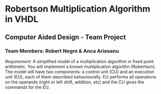# Robertson Multiplication Algorithm in VHDL
## Computer Aided Design - Team Project
### Team Members: Robert Negre & Anca Ariesanu

*Requirement:* A simplified model of a multiplication algorithm in fixed point arithmetic. You will implement a known multiplication algorithn (Robertson). The model will have two components: a control unit (CU) and an execution unit (EU), each of them described behaviourally. EU performs all operations on the operands (right or left shift, addition, etc) and the CU gives the commands for the EU.
